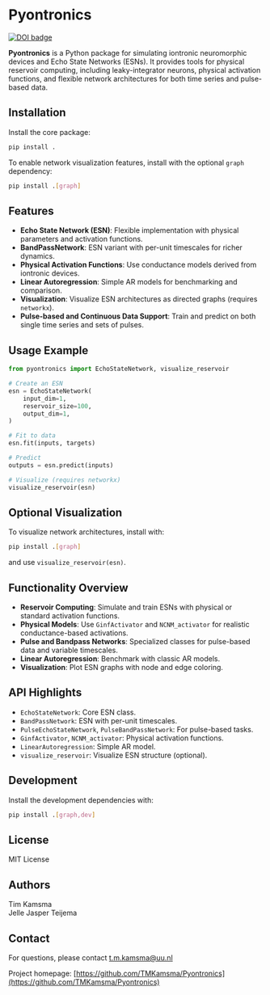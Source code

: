 # Pyontronics

[![DOI badge](https://zenodo.org/badge/DOI/10.5281/zenodo.15113279.svg)](https://doi.org/10.5281/zenodo.15113279)

**Pyontronics** is a Python package for simulating iontronic neuromorphic devices and Echo State Networks (ESNs). It provides tools for physical reservoir computing, including leaky-integrator neurons, physical activation functions, and flexible network architectures for both time series and pulse-based data.

## Installation

Install the core package:
```bash
pip install .
```

To enable network visualization features, install with the optional `graph` dependency:
```bash
pip install .[graph]
```

## Features

- **Echo State Network (ESN)**: Flexible implementation with physical parameters and activation functions.
- **BandPassNetwork**: ESN variant with per-unit timescales for richer dynamics.
- **Physical Activation Functions**: Use conductance models derived from iontronic devices.
- **Linear Autoregression**: Simple AR models for benchmarking and comparison.
- **Visualization**: Visualize ESN architectures as directed graphs (requires `networkx`).
- **Pulse-based and Continuous Data Support**: Train and predict on both single time series and sets of pulses.

## Usage Example

```python
from pyontronics import EchoStateNetwork, visualize_reservoir

# Create an ESN
esn = EchoStateNetwork(
    input_dim=1,
    reservoir_size=100,
    output_dim=1,
)

# Fit to data
esn.fit(inputs, targets)

# Predict
outputs = esn.predict(inputs)

# Visualize (requires networkx)
visualize_reservoir(esn)
```

## Optional Visualization

To visualize network architectures, install with:
```bash
pip install .[graph]
```
and use `visualize_reservoir(esn)`.

## Functionality Overview

- **Reservoir Computing**: Simulate and train ESNs with physical or standard activation functions.
- **Physical Models**: Use `GinfActivator` and `NCNM_activator` for realistic conductance-based activations.
- **Pulse and Bandpass Networks**: Specialized classes for pulse-based data and variable timescales.
- **Linear Autoregression**: Benchmark with classic AR models.
- **Visualization**: Plot ESN graphs with node and edge coloring.

## API Highlights

- `EchoStateNetwork`: Core ESN class.
- `BandPassNetwork`: ESN with per-unit timescales.
- `PulseEchoStateNetwork`, `PulseBandPassNetwork`: For pulse-based tasks.
- `GinfActivator`, `NCNM_activator`: Physical activation functions.
- `LinearAutoregression`: Simple AR model.
- `visualize_reservoir`: Visualize ESN structure (optional).

## Development
Install the development dependencies with:
```bash
pip install .[graph,dev]
```

## License

MIT License

## Authors

Tim Kamsma  
Jelle Jasper Teijema

## Contact

For questions, please contact t.m.kamsma@uu.nl

Project homepage: [https://github.com/TMKamsma/Pyontronics](https://github.com/TMKamsma/Pyontronics)
